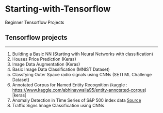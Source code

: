 # Starting-with-Tensorflow
Beginner Tensorflow Projects


## Tensorflow projects 
----
1. Building a Basic NN (Starting with Neural Networks with classification)
2. Houses Price Prediction (Keras)
3. Image Data Augmentation (Keras)
4. Basic Image Data Classification (MNIST Dataset)
5. Classfying Outer Space radio signals using CNNs (SETI ML Challenge Dataset)
6. Annotated Corpus for Named Entity Recognition (kaggle : https://www.kaggle.com/abhinavwalia95/entity-annotated-corpus) [keras]
7. Anomaly Detection in Time Series of S&P 500 index data [Source](https://www.kaggle.com/pdquant/sp500-daily-19862018)
8. Traffic Signs Image Classification using CNNs
